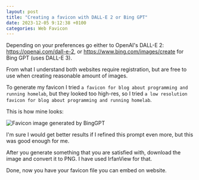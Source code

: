 ```yaml
---
layout: post
title: "Creating a favicon with DALL-E 2 or Bing GPT"
date: 2023-12-05 9:12:38 +0100
categories: Web Favicon
---
```

Depending on your preferences go either to OpenAI's DALL-E 2: https://openai.com/dall-e-2, or https://www.bing.com/images/create for Bing GPT (uses DALL-E 3).

From what I understand both websites require registration, but are free to use when creating reasonable amount of images.

To generate my favicon I tried `a favicon for blog about programming and running homelab`, but they looked too high-res, so I tried `a low resolution favicon for blog about programming and running homelab`.

This is how mine looks:

![Favicon image generated by BingGPT](https://oratowski.com/assets/images/2023-12-05-binggpt-favicon.jpg)

I'm sure I would get better results if I refined this prompt even more, but this was good enough for me.

After you generate something that you are satisfied with, download the image and convert it to PNG. I have used IrfanView for that.

Done, now you have your favicon file you can embed on website.